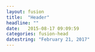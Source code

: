 ```yaml
---
layout: fusion
title:  "Header"
headline: ""
date:   2015-08-17 09:09:59
categories: fusion-head
datestring: "February 21, 2017"
---
```

